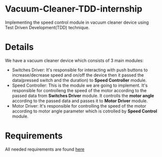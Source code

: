 # Vacuum-Cleaner-TDD-internship
 Implementing the speed control module in vacuum cleaner device using Test Driven Development(TDD) technique.

# Details
 We have a vacuum cleaner device which consists of 3 main modules:
 * Switches Driver: It's responsible for interacting with push buttons to increase/decrease speed and on/off the device then it passed the data(pressed switch and the duration) to __Speed Controller__ module.
 * Speed Controller: This is the module we are going to implement. It's responsible for controlleng the speed of the motor according to the passed data from __Switches Driver__ module. It controlls the __motor angle__ according to the passed data and passes it to __Motor Driver__ module.
 * Motor Driver: It's responsible for controlling the speed of the motor according to motor angle parameter which is cotrolled by __Speed Control__ module.

# Requirements
 All needed requirements are found [here](https://github.com/AhmedWageh97/Vacuum-Cleaner-TDD-internship/blob/main/TDD%20Internship.pdf)
